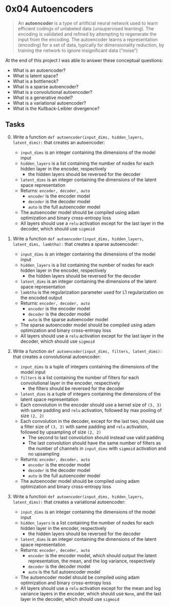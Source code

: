 # 0x04 Autoencoders

> An **autoencoder** is a type of artificial neural network used to learn efficient codings of unlabeled data (unsupervised learning). The encoding is validated and refined by attempting to regenerate the input from the encoding. The autoencoder learns a representation (encoding) for a set of data, typically for dimensionality reduction, by training the network to ignore insignificant data (“noise”)

At the end of this project I was able to answer these conceptual questions:

* What is an autoencoder?
* What is latent space?
* What is a bottleneck?
* What is a sparse autoencoder?
* What is a convolutional autoencoder?
* What is a generative model?
* What is a variational autoencoder?
* What is the Kullback-Leibler divergence?

## Tasks

0. Write a function `def autoencoder(input_dims, hidden_layers, latent_dims):` that creates an autoencoder:

    * `input_dims` is an integer containing the dimensions of the model input
    * `hidden_layers` is a list containing the number of nodes for each hidden layer in the encoder, respectively
        * the hidden layers should be reversed for the decoder
    * `latent_dims` is an integer containing the dimensions of the latent space representation
    * Returns: `encoder, decoder, auto`
        * `encoder` is the encoder model
        * `decoder` is the decoder model
        * `auto` is the full autoencoder model
    * The autoencoder model should be compiled using adam optimization and binary cross-entropy loss
    * All layers should use a `relu` activation except for the last layer in the decoder, which should use `sigmoid`

1. Write a function `def autoencoder(input_dims, hidden_layers, latent_dims, lambtha):` that creates a sparse autoencoder:

    * `input_dims` is an integer containing the dimensions of the model input
    * `hidden_layers` is a list containing the number of nodes for each hidden layer in the encoder, respectively
        * the hidden layers should be reversed for the decoder
    * `latent_dims` is an integer containing the dimensions of the latent space representation
    * `lambtha` is the regularization parameter used for L1 regularization on the encoded output
    * Returns: `encoder, decoder, auto`
        * `encoder` is the encoder model
        * `decoder` is the decoder model
        * `auto` is the sparse autoencoder model
    * The sparse autoencoder model should be compiled using adam optimization and binary cross-entropy loss
    * All layers should use a `relu` activation except for the last layer in the decoder, which should use `sigmoid`

2. Write a function `def autoencoder(input_dims, filters, latent_dims):` that creates a convolutional autoencoder:

    * `input_dims` is a tuple of integers containing the dimensions of the model input
    * `filters` is a list containing the number of filters for each convolutional layer in the encoder, respectively
        * the filters should be reversed for the decoder
    * `latent_dims` is a tuple of integers containing the dimensions of the latent space representation
    * Each convolution in the encoder should use a kernel size of `(3, 3)` with same padding and `relu` activation, followed by max pooling of size `(2, 2)`
    * Each convolution in the decoder, except for the last two, should use a filter size of `(3, 3)` with same padding and `relu` activation, followed by upsampling of size `(2, 2)`
        * The second to last convolution should instead use valid padding
        * The last convolution should have the same number of filters as the number of channels in `input_dims` with `sigmoid` activation and no upsampling
    * Returns: `encoder, decoder, auto`
        * `encoder` is the encoder model
        * `decoder` is the decoder model
        * `auto` is the full autoencoder model
    * The autoencoder model should be compiled using adam optimization and binary cross-entropy loss

3. Write a function `def autoencoder(input_dims, hidden_layers, latent_dims):` that creates a variational autoencoder:

    * `input_dims` is an integer containing the dimensions of the model input
    * `hidden_layers` is a list containing the number of nodes for each hidden layer in the encoder, respectively
        * the hidden layers should be reversed for the decoder
    * `latent_dims` is an integer containing the dimensions of the latent space representation
    * Returns: `encoder, decoder, auto`
        * `encoder` is the encoder model, which should output the latent representation, the mean, and the log variance, respectively
        * `decoder` is the decoder model
        * `auto` is the full autoencoder model
    * The autoencoder model should be compiled using adam optimization and binary cross-entropy loss
    * All layers should use a `relu` activation except for the mean and log variance layers in the encoder, which should use `None`, and the last layer in the decoder, which should use `sigmoid`

